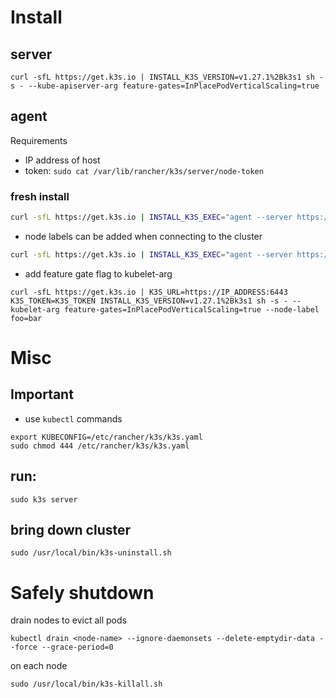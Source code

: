 # Install

## server

```shell
curl -sfL https://get.k3s.io | INSTALL_K3S_VERSION=v1.27.1%2Bk3s1 sh -s - --kube-apiserver-arg feature-gates=InPlacePodVerticalScaling=true
```

## agent

Requirements

- IP address of host
- token: `sudo cat /var/lib/rancher/k3s/server/node-token`

### fresh install

```bash
curl -sfL https://get.k3s.io | INSTALL_K3S_EXEC="agent --server https://IP_ADDRESS:6443 --token K3S_TOKEN" sh -s -
```

- node labels can be added when connecting to the cluster

```bash
curl -sfL https://get.k3s.io | INSTALL_K3S_EXEC="agent --server https://IP_ADDRESS:6443 --token K3S_TOKEN --node-label foo=bar" sh -s -
```

- add feature gate flag to kubelet-arg

```shell
curl -sfL https://get.k3s.io | K3S_URL=https://IP_ADDRESS:6443 K3S_TOKEN=K3S_TOKEN INSTALL_K3S_VERSION=v1.27.1%2Bk3s1 sh -s - --kubelet-arg feature-gates=InPlacePodVerticalScaling=true --node-label foo=bar
```

# Misc

## Important

- use `kubectl` commands

```shell
export KUBECONFIG=/etc/rancher/k3s/k3s.yaml
sudo chmod 444 /etc/rancher/k3s/k3s.yaml
```

## run:

```shell
sudo k3s server
```

## bring down cluster

```shell
sudo /usr/local/bin/k3s-uninstall.sh
```

# Safely shutdown

drain nodes to evict all pods
```shell
kubectl drain <node-name> --ignore-daemonsets --delete-emptydir-data --force --grace-period=0
```

on each node
```shell
sudo /usr/local/bin/k3s-killall.sh
```

